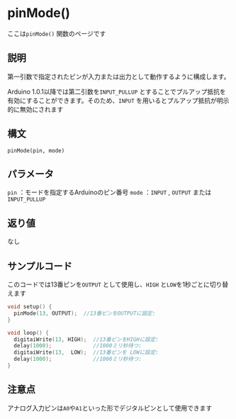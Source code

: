 # pinMode()

ここは`pinMode()` 関数のページです

## 説明

第一引数で指定されたピンが入力または出力として動作するように構成します。

Arduino 1.0.1以降では第二引数を`INPUT_PULLUP` とすることでプルアップ抵抗を有効にすることができます。そのため、`INPUT` を用いるとプルアップ抵抗が明示的に無効にされます

## 構文

`pinMode(pin, mode)`

## パラメータ

`pin` ：モードを指定するArduinoのピン番号
`mode` ：`INPUT` , `OUTPUT` または`INPUT_PULLUP`

## 返り値

なし

## サンプルコード

このコードでは13番ピンを`OUTPUT` として使用し、`HIGH` と`LOW`を1秒ごとに切り替えます

```cpp
void setup() {
  pinMode(13, OUTPUT);  //13番ピンをOUTPUTに設定:
}

void loop() {
  digitaiWrite(13, HIGH);  //13番ピンをHIGHに設定:
  delay(1000);             //1000ミリ秒待つ:
  digitaiWrite(13,  LOW);  //13番ピンを LOWに設定:
  delay(1000);             //1000ミリ秒待つ:
}
```

## 注意点

アナログ入力ピンは`A0`や`A1`といった形でデジタルピンとして使用できます
